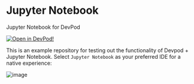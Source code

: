 # Jupyter Notebook

Jupyter Notebook for DevPod

[![Open in DevPod!](https://devpod.sh/assets/open-in-devpod.svg)](https://github.com/loft-sh/devpod-templates@subpath:jupyter-notebook)

This is an example repository for testing out the functionality of Devpod + Jupyter Notebook. Select `Jupyter Notebook` as your preferred IDE for a native experience: 

![image](https://github.com/user-attachments/assets/893cfb28-026f-4f36-a1a0-7070ac254565)

